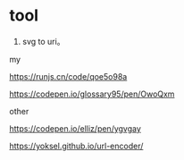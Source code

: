 # tool

1. svg to uri。

my

https://runjs.cn/code/qoe5o98a

https://codepen.io/glossary95/pen/OwoQxm

other

https://codepen.io/elliz/pen/ygvgay

https://yoksel.github.io/url-encoder/

